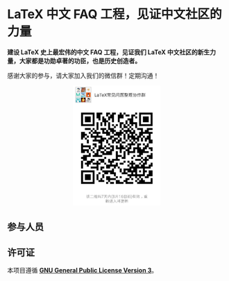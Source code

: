 # LaTeX 中文 FAQ 工程，见证中文社区的力量

**建设 LaTeX 史上最宏伟的中文 FAQ 工程，见证我们 LaTeX 中文社区的新生力量，大家都是功勋卓著的功臣，也是历史创造者。**

感谢大家的参与，请大家加入我们的微信群！定期沟通！

<center>
    <img src="images/weixin.jpg" width="40%"/>
</center>

## 参与人员

## 许可证

本项目遵循 [**GNU General Public License Version 3**](LICENSE)。
